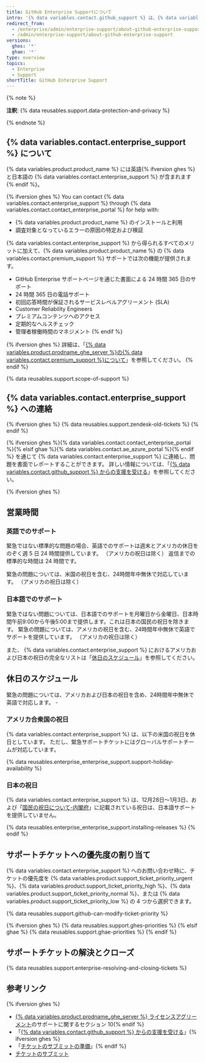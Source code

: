 ```yaml
---
title: GitHub Enterprise Supportについて
intro: '{% data variables.contact.github_support %} は、{% data variables.product.product_name %} で発生した問題のトラブルシューティングに役立ちます。'
redirect_from:
  - /enterprise/admin/enterprise-support/about-github-enterprise-support
  - /admin/enterprise-support/about-github-enterprise-support
versions:
  ghes: '*'
  ghae: '*'
type: overview
topics:
  - Enterprise
  - Support
shortTitle: GitHub Enterprise Support
---
```


{% note %}

**注釈**: {% data reusables.support.data-protection-and-privacy %}

{% endnote %}

## {% data variables.contact.enterprise_support %} について

{% data variables.product.product_name %} には英語{% ifversion ghes %}と日本語の {% data variables.contact.enterprise_support %} が含まれます{% endif %}。

{% ifversion ghes %}
You can contact {% data variables.contact.enterprise_support %} through {% data variables.contact.contact_enterprise_portal %} for help with:
 - {% data variables.product.product_name %} のインストールと利用
 - 調査対象となっているエラーの原因の特定および検証

{% data variables.contact.enterprise_support %} から得られるすべてのメリットに加えて、{% data variables.product.product_name %} の {% data variables.contact.premium_support %} サポートでは次の機能が提供されます。
  - GitHub Enterprise サポートページを通じた書面による 24 時間 365 日のサポート
  - 24 時間 365 日の電話サポート
  - 初回応答時間が保証されるサービスレベルアグリーメント (SLA)
  - Customer Reliability Engineers
  - プレミアムコンテンツへのアクセス
  - 定期的なヘルスチェック
  - 管理者稼働時間のマネジメント
{% endif %}

{% ifversion ghes %}
詳細は、「[{% data variables.product.prodname_ghe_server %}の{% data variables.contact.premium_support %}について](/enterprise/admin/guides/enterprise-support/about-github-premium-support-for-github-enterprise-server)」を参照してください。
{% endif %}

{% data reusables.support.scope-of-support %}

## {% data variables.contact.enterprise_support %} への連絡

{% ifversion ghes %}
{% data reusables.support.zendesk-old-tickets %}
{% endif %}


{% ifversion ghes %}{% data variables.contact.contact_enterprise_portal %}{% elsif ghae %}{% data variables.contact.ae_azure_portal %}{% endif %} を通じて {% data variables.contact.enterprise_support %} に連絡し、問題を書面でレポートすることができます。 詳しい情報については、「[{% data variables.contact.github_support %} からの支援を受ける](/admin/enterprise-support/receiving-help-from-github-support)」を参照してください。

{% ifversion ghes %}
## 営業時間

### 英語でのサポート

緊急ではない標準的な問題の場合、英語でのサポートは週末とアメリカの休日をのぞく週 5 日 24 時間提供しています。 （アメリカの祝日は除く） 返信までの標準的な時間は 24 時間です。

緊急の問題については、米国の祝日を含む、24時間年中無休で対応しています。 （アメリカの祝日は除く）

### 日本語でのサポート

緊急ではない問題については、日本語でのサポートを月曜日から金曜日、日本時間午前9:00から午後5:00まで提供します。これは日本の国民の祝日を除きます。 緊急の問題については、アメリカの祝日を含む、24時間年中無休で英語でサポートを提供しています。 （アメリカの祝日は除く）

また、 {% data variables.contact.enterprise_support %} におけるアメリカおよび日本の祝日の完全なリストは「[休日のスケジュール](#holiday-schedules)」を参照してください。

## 休日のスケジュール

緊急の問題については、アメリカおよび日本の祝日を含め、24時間年中無休で英語で対応します。 -

### アメリカ合衆国の祝日

{% data variables.contact.enterprise_support %} は、以下の米国の祝日を休日としています。 ただし、緊急サポートチケットにはグローバルサポートチームが対応しています。

{% data reusables.enterprise_enterprise_support.support-holiday-availability %}

### 日本の祝日

{% data variables.contact.enterprise_support %} は、12月28日～1月3日、および「[国民の祝日について-内閣府](https://www8.cao.go.jp/chosei/shukujitsu/gaiyou.html)」に記載されている祝日は、日本語サポートを提供していません。

{% data reusables.enterprise_enterprise_support.installing-releases %}
{% endif %}

## サポートチケットへの優先度の割り当て

{% data variables.contact.enterprise_support %} へのお問い合わせ時に、チケットの優先度を {% data variables.product.support_ticket_priority_urgent %}、{% data variables.product.support_ticket_priority_high %}、{% data variables.product.support_ticket_priority_normal %}、または {% data variables.product.support_ticket_priority_low %} の 4 つから選択できます。

{% data reusables.support.github-can-modify-ticket-priority %}

{% ifversion ghes %}
{% data reusables.support.ghes-priorities %}
{% elsif ghae %}
{% data reusables.support.ghae-priorities %}
{% endif %}

## サポートチケットの解決とクローズ

{% data reusables.support.enterprise-resolving-and-closing-tickets %}

## 参考リンク

{% ifversion ghes %}
- [{% data variables.product.prodname_ghe_server %} ライセンスアグリーメント](https://enterprise.github.com/license)のサポートに関するセクション 10{% endif %}
- 「[{% data variables.contact.github_support %} からの支援を受ける](/admin/enterprise-support/receiving-help-from-github-support)」{% ifversion ghes %}
- 「[チケットのサブミットの準備](/enterprise/admin/guides/enterprise-support/preparing-to-submit-a-ticket)」{% endif %}
- [チケットのサブミット](/enterprise/admin/guides/enterprise-support/submitting-a-ticket)
